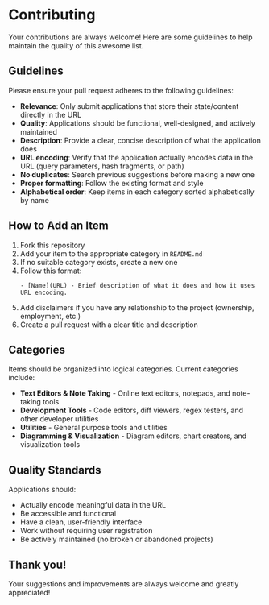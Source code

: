 # Contributing

Your contributions are always welcome! Here are some guidelines to help maintain the quality of this awesome list.

## Guidelines

Please ensure your pull request adheres to the following guidelines:

- **Relevance**: Only submit applications that store their state/content directly in the URL
- **Quality**: Applications should be functional, well-designed, and actively maintained
- **Description**: Provide a clear, concise description of what the application does
- **URL encoding**: Verify that the application actually encodes data in the URL (query parameters, hash fragments, or path)
- **No duplicates**: Search previous suggestions before making a new one
- **Proper formatting**: Follow the existing format and style
- **Alphabetical order**: Keep items in each category sorted alphabetically by name

## How to Add an Item

1. Fork this repository
2. Add your item to the appropriate category in `README.md`
3. If no suitable category exists, create a new one
4. Follow this format:
   ```
   - [Name](URL) - Brief description of what it does and how it uses URL encoding.
   ```
5. Add disclaimers if you have any relationship to the project (ownership, employment, etc.)
6. Create a pull request with a clear title and description

## Categories

Items should be organized into logical categories. Current categories include:

- **Text Editors & Note Taking** - Online text editors, notepads, and note-taking tools
- **Development Tools** - Code editors, diff viewers, regex testers, and other developer utilities
- **Utilities** - General purpose tools and utilities
- **Diagramming & Visualization** - Diagram editors, chart creators, and visualization tools

## Quality Standards

Applications should:
- Actually encode meaningful data in the URL
- Be accessible and functional
- Have a clean, user-friendly interface
- Work without requiring user registration
- Be actively maintained (no broken or abandoned projects)

## Thank you!

Your suggestions and improvements are always welcome and greatly appreciated!